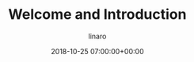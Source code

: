 ---
author: linaro
categories:
- events
- attended
- ats-2018
comments: false
event: ats-2018
date: '2018-10-25 07:00:00+00:00'
image:
  featured: true
  name: ats-2018-welcome.png
  path: /assets/images/content/ats-2018-welcome.png
layout: resource-post
title: 'Welcome and Introduction'
youtube_video_url: https://www.youtube.com/watch?v=80pzxNVc8hc
---